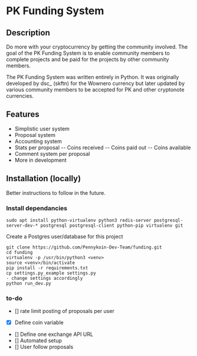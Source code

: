 # PK Funding System 

## Description

Do more with your cryptocurrency by getting the community involved. The goal of the PK Funding System is to enable community members to complete projects and be paid for the projects by other community members. 

The PK Funding System was written entirely in Python. It was originally developed by dsc_ (skftn) for the Wownero currency but later updated by various community members to be accepted for PK and other cryptonote currencies. 

## Features
- Simplistic user system
- Proposal system
- Accounting system
- Stats per proposal
-- Coins received
-- Coins paid out
-- Coins available
- Comment system per proposal
- More in development

## Installation (locally)

Better instructions to follow in the future.

### Install dependancies

```sudo apt install python-virtualenv python3 redis-server postgresql-server-dev-* postgresql postgresql-client python-pip virtualenv git```

Create a Postgres user/database for this project

```
git clone https://github.com/Pennykoin-Dev-Team/funding.git
cd funding
virtualenv -p /usr/bin/python3 <venv>
source <venv>/bin/activate
pip install -r requirements.txt
cp settings.py_example settings.py
- change settings accordingly
python run_dev.py
```

### to-do

- [] rate limit posting of proposals per user
- [x] Define coin variable
- [] Define one exchange API URL
- [] Automated setup
- [] User follow proposals
